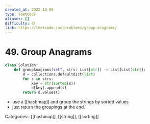 ```yaml
---
created_at: 2022-12-09
type: leetcode
aliases: []
difficulty: 🟡
link: https://leetcode.com/problems/group-anagrams/
---
```


# 49. Group Anagrams

```python
class Solution:
    def groupAnagrams(self, strs: List[str]) -> List[List[str]]:
        d = collections.defaultdict(list) 
        for s in strs:
            key = str(sorted(s))
            d[key].append(s) 
        return d.values()
```

- use a [[hashmap]] and group the strings by sorted values.
- just return the groupings at the end.

Categories:: [[hashmap]], [[string]], [[sorting]]
